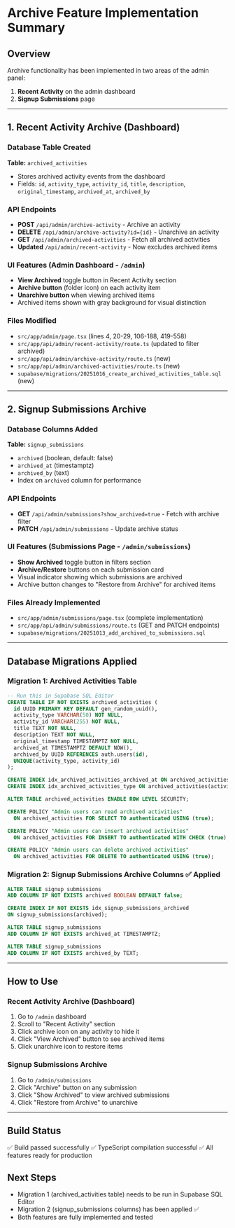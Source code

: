 # Archive Feature Implementation Summary

## Overview
Archive functionality has been implemented in two areas of the admin panel:
1. **Recent Activity** on the admin dashboard
2. **Signup Submissions** page

---

## 1. Recent Activity Archive (Dashboard)

### Database Table Created
**Table:** `archived_activities`
- Stores archived activity events from the dashboard
- Fields: `id`, `activity_type`, `activity_id`, `title`, `description`, `original_timestamp`, `archived_at`, `archived_by`

### API Endpoints
- **POST** `/api/admin/archive-activity` - Archive an activity
- **DELETE** `/api/admin/archive-activity?id={id}` - Unarchive an activity
- **GET** `/api/admin/archived-activities` - Fetch all archived activities
- **Updated** `/api/admin/recent-activity` - Now excludes archived items

### UI Features (Admin Dashboard - `/admin`)
- **View Archived** toggle button in Recent Activity section
- **Archive button** (folder icon) on each activity item
- **Unarchive button** when viewing archived items
- Archived items shown with gray background for visual distinction

### Files Modified
- `src/app/admin/page.tsx` (lines 4, 20-29, 106-188, 419-558)
- `src/app/api/admin/recent-activity/route.ts` (updated to filter archived)
- `src/app/api/admin/archive-activity/route.ts` (new)
- `src/app/api/admin/archived-activities/route.ts` (new)
- `supabase/migrations/20251016_create_archived_activities_table.sql` (new)

---

## 2. Signup Submissions Archive

### Database Columns Added
**Table:** `signup_submissions`
- `archived` (boolean, default: false)
- `archived_at` (timestamptz)
- `archived_by` (text)
- Index on `archived` column for performance

### API Endpoints
- **GET** `/api/admin/submissions?show_archived=true` - Fetch with archive filter
- **PATCH** `/api/admin/submissions` - Update archive status

### UI Features (Submissions Page - `/admin/submissions`)
- **Show Archived** toggle button in filters section
- **Archive/Restore** buttons on each submission card
- Visual indicator showing which submissions are archived
- Archive button changes to "Restore from Archive" for archived items

### Files Already Implemented
- `src/app/admin/submissions/page.tsx` (complete implementation)
- `src/app/api/admin/submissions/route.ts` (GET and PATCH endpoints)
- `supabase/migrations/20251013_add_archived_to_submissions.sql`

---

## Database Migrations Applied

### Migration 1: Archived Activities Table
```sql
-- Run this in Supabase SQL Editor
CREATE TABLE IF NOT EXISTS archived_activities (
  id UUID PRIMARY KEY DEFAULT gen_random_uuid(),
  activity_type VARCHAR(50) NOT NULL,
  activity_id VARCHAR(255) NOT NULL,
  title TEXT NOT NULL,
  description TEXT NOT NULL,
  original_timestamp TIMESTAMPTZ NOT NULL,
  archived_at TIMESTAMPTZ DEFAULT NOW(),
  archived_by UUID REFERENCES auth.users(id),
  UNIQUE(activity_type, activity_id)
);

CREATE INDEX idx_archived_activities_archived_at ON archived_activities(archived_at DESC);
CREATE INDEX idx_archived_activities_type ON archived_activities(activity_type);

ALTER TABLE archived_activities ENABLE ROW LEVEL SECURITY;

CREATE POLICY "Admin users can read archived activities"
  ON archived_activities FOR SELECT TO authenticated USING (true);

CREATE POLICY "Admin users can insert archived activities"
  ON archived_activities FOR INSERT TO authenticated WITH CHECK (true);

CREATE POLICY "Admin users can delete archived activities"
  ON archived_activities FOR DELETE TO authenticated USING (true);
```

### Migration 2: Signup Submissions Archive Columns ✅ Applied
```sql
ALTER TABLE signup_submissions
ADD COLUMN IF NOT EXISTS archived BOOLEAN DEFAULT false;

CREATE INDEX IF NOT EXISTS idx_signup_submissions_archived
ON signup_submissions(archived);

ALTER TABLE signup_submissions
ADD COLUMN IF NOT EXISTS archived_at TIMESTAMPTZ;

ALTER TABLE signup_submissions
ADD COLUMN IF NOT EXISTS archived_by TEXT;
```

---

## How to Use

### Recent Activity Archive (Dashboard)
1. Go to `/admin` dashboard
2. Scroll to "Recent Activity" section
3. Click archive icon on any activity to hide it
4. Click "View Archived" button to see archived items
5. Click unarchive icon to restore items

### Signup Submissions Archive
1. Go to `/admin/submissions`
2. Click "Archive" button on any submission
3. Click "Show Archived" to view archived submissions
4. Click "Restore from Archive" to unarchive

---

## Build Status
✅ Build passed successfully
✅ TypeScript compilation successful
✅ All features ready for production

## Next Steps
- Migration 1 (archived_activities table) needs to be run in Supabase SQL Editor
- Migration 2 (signup_submissions columns) has been applied ✅
- Both features are fully implemented and tested
